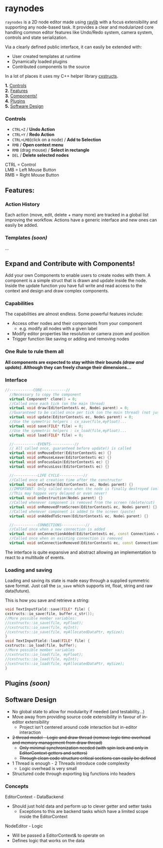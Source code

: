 # raynodes

`raynodes` is a 2D node editor made using [raylib](https://github.com/raysan5/raylib) with a focus extensibility and
supporting any node-based task. It provides a clear and modularized core handling common editor features like Undo/Redo
system, camera system, controls and state serialization.

Via a clearly defined public interface, it can easily be extended with:

- User created templates at runtime
- Dynamically loaded plugins
- Contributed components to the source


In a lot of places it uses my C++ helper library [cxstructs](https://github.com/gk646/cxstructs).

**1.** [Controls](#Controls)   
**2.** [Features](#Features)   
**3.** [Components!](#Expand-and-Contribute-with-Components)  
**4.** [Plugins](#Plugins)  
**5.** [Software Design](#Software-Design)

### Controls

- `CTRL+Z` / **Undo Action**
- `CTRL+Y` / **Redo Action**
- `CTRL+LMB`(click on a node) / **Add to Selection**
- `RMB`  / **Open context menu**
- `RMB` (drag mouse) / **Select in rectangle**
- `DEL` / **Delete selected nodes**

CTRL = Control  
LMB = Left Mouse Button   
RMB = Right Mouse Button

## Features:

### Action History

Each action (move, edit, delete + many more) are tracked in a global list improving the workflow.
Actions have a generic interface and new ones can easily be added.

### Templates *(soon)*

...

## Expand and Contribute with Components!

Add your own Components to enable users to create nodes with them.
A component is a simple struct that is drawn and update inside the node.
Inside the update function you have full write and read access to the context and design and draw complex components.

### Capabilities

The capabilities are almost endless.
Some powerful features include:

- Access other nodes and their components from your component
    - e.g. modify all nodes with a given label
- Modify editor properties like resolution or camera zoom and position
- Trigger function like saving or adding and removing nodes

### One Rule to rule them all

**All components are expected to stay within their bounds *(draw and update)*. Although they can freely change their
dimensions...**

### Interface

```cpp
//-----------CORE-----------//
  //Necessary to copy the component
  virtual Component* clone() = 0;
  //Called once each tick (on the main thread)
  virtual void draw(EditorContext& ec, Node& parent) = 0;
  //Guaranteed to be called once per tick (on the main thread) (not just when focused)
  virtual void update(EditorContext& ec, Node& parent) = 0;
  //Use the symmetric helpers : cx_save(file,myFloat)...
  virtual void save(FILE* file) = 0;
  //Use the symmetric helpers : cx_load(file,myFloat)...
  virtual void load(FILE* file) = 0;

  //-----------EVENTS-----------//
  // All called once, guaranteed before update() is called
  virtual void onMouseEnter(EditorContext& ec) {}
  virtual void onMouseLeave(EditorContext& ec) {}
  virtual void onFocusGain(EditorContext& ec) {}
  virtual void onFocusLoss(EditorContext& ec) {}

  //-----------LIFE CYCLE-----------//
  //Called once at creation time after the constructor
  virtual void onCreate(EditorContext& ec, Node& parent) {}
  //IMPORTANT: Only called once when the node is finally destroyed (only happens after its delete action is destroyed)
  //This may happen very delayed or even never!
  virtual void onDestruction(Node& parent) {}
  //Called whenever component is removed from the screen (delete/cut)
  virtual void onRemovedFromScreen(EditorContext& ec, Node& parent) {}
  //Called whenever component is added to the screen (paste)
  virtual void onAddedToScreen(EditorContext& ec, Node& parent) {}

  //-----------CONNECTIONS-----------//
  //Called once when a new connection is added
  virtual void onConnectionAdded(EditorContext& ec, const Connection& con) {}
  //Called once when an existing connection is removed
  virtual void onConnectionRemoved(EditorContext& ec, const Connection& con) {}
```

The interface is quite expansive and abstract allowing an implementation to react to a multitude of events.

### Loading and saving

Loading and saving its state is made easy through a supplied symmetric save format.
Just call the `io_save` which supports int, float, string and raw data(future).

This is how you save and retrieve a string:

```cpp
void TextInputField::save(FILE* file) {
cxstructs::io_save(file, buffer.c_str());
//More possible member variables:
//cxstructs::io_save(file, myFloat);
//cxstructs::io_save(file, myInt);
//cxstructs::io_save(file, myAllocatedDataPtr, mySize);
}
void TextInputField::load(FILE* file) {
cxstructs::io_load(file, buffer);
//More possible member variables
//cxstructs::io_load(file, myFloat);
//cxstructs::io_load(file, myInt);
//cxstructs::io_load(file, myAllocatedDataPtr, mySize);
}
```

## Plugins *(soon)*

## Software Design

- No global state to allow for modularity if needed (and testability...)
- Move away from providing source code extensibility in favour of in-editor extensibility
    - Project isn't centered around code interaction but in-editor interaction
- ~~2 thread model - Logic and draw thread (remove logic time overhead and memory management from draw thread)~~
    - ~~Only minimal synchronization needed (with spin lock and only in EditorContext getters and setters)~~
    - ~~Through clean code structure critical sections can easily be defined~~
- 1 Thread is enough - 2 Threads introduce code complexity
    - Logic overhead is very small
- Structured code through exporting big functions into headers

### Concepts

EditorContext - DataBackend

- Should just hold data and perform up to clever getter and setter tasks
    - Exceptions to this are backend tasks which have a limited scope inside the EditorContext

NodeEditor - Logic

- Will be passed a EditorContext& to operate on
- Defines logic that works on the data